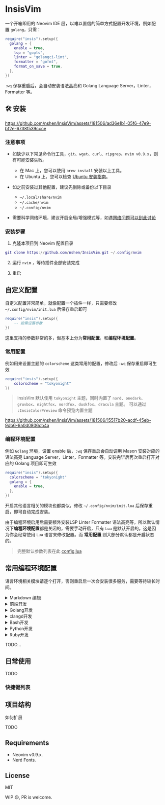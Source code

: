 # InsisVim

一个开箱即用的 Neovim IDE 层，以难以置信的简单方式配置开发环境，例如配置 `golang`，只需：

```lua
require("insis").setup({
  golang = {
    enable = true,
    lsp = "gopls",
    linter = "golangci-lint",
    formatter = "gofmt",
    format_on_save = true,
  },
})
```

`:wq` 保存重启后，会自动安装语法高亮和 Golang Language Server，Linter，Formatter 等。

## 🛠 安装

https://github.com/nshen/InsisVim/assets/181506/ad36e1b1-05f6-47e9-bf2e-6738f539ccce

### 注意事项

- 如缺少以下常见命令行工具，`git`、`wget`、`curl`、`ripgrep`、`nvim v0.9.x`，则有可能安装失败。

  - 在 Mac 上，您可以使用 `brew install` 安装以上工具。
  - 在 Ubuntu 上，您可以检查 [Ubuntu 安装指南](https://github.com/nshen/InsisVim/issues/5)。

- 如之前安装过其他配置，建议先删除或备份以下目录

  - `~/.local/share/nvim`
  - `~/.cache/nvim`
  - `~/.config/nvim`

* 需要科学网络环境，建议开启全局/增强模式等，如遇[网络问题可以到此讨论](https://github.com/nshen/learn-neovim-lua/discussions/categories/q-a?discussions_q=is%3Aopen+category%3AQ%26A+label%3A%E6%8F%92%E4%BB%B6%E5%AE%89%E8%A3%85%E9%97%AE%E9%A2%98)

### 安装步骤

1. 克隆本项目到 Neovim 配置目录

```lua
git clone https://github.com/nshen/InsisVim.git ~/.config/nvim
```

2. 运行 `nvim` ，等待插件全部安装完成

3. 重启

## 自定义配置

自定义配置非常简单，就像配置一个插件一样，只需要修改 `~/.config/nvim/init.lua` 后保存重启即可

```lua
require("insis").setup({
    -- 按需设置参数
})
```

这里支持的参数非常的多，但基本上分为**常用配置**，和**编程环境配置**。

### 常用配置

例如用来设置主题的 `colorscheme` 这类常用的配置，修改后 `:wq` 保存重启即可生效

```lua
require("insis").setup({
    colorscheme = "tokyonight"
})
```

> InsisVim 默认使用 `tokyonight` 主题，同时内置了 `nord`、`onedark`、`gruvbox`、`nightfox`、`nordfox`、`duskfox`、`dracula` 主题。
> 可以通过 `:InsisColorPreview` 命令预览内置主题

https://github.com/nshen/InsisVim/assets/181506/15517b20-acdf-45eb-9db6-9a0d0806cb4a

### 编程环境配置

例如 `Golang` 环境，设置 enable 后，`:wq` 保存重启会自动调用 Mason 安装对应的语法高亮 Language Server，Linter，Formatter 等。安装完毕后再次重启打开对应的 Golang 项目即可生效

```lua
require("insis").setup({
  colorscheme = "tokyonight"
  golang = {
    enable = true,
  },
})
```

开启其他语言相关的模块也都类似，修改 `~/.config/nvim/init.lua` 后保存重启，即可自动完成安装。

由于编程环境启用后需要额外安装LSP Linter Formatter 语法高亮等，所以默认情况下**编程环境配置**都是关闭的，需要手动开启，只有 `Lua` 是默认开启的，这是因为你会经常使用 `Lua` 语言来修改配置。而 **常用配置** 则大部分默认都是开启状态的。

> 完整默认参数列表在此 [config.lua](https://github.com/nshen/InsisVim/blob/main/lua/insis/config.lua)

## 常用编程环境配置

语言环境相关模块请逐个打开，否则重启后一次会安装很多服务，需要等待较长时间。

<details>
<summary>Markdown 编辑</summary>
  
```lua
require("insis").setup({
  markdown = {
    enable = false,
    mkdnflow = {
      next_link = "gn",
      prev_link = "gp",
      next_heading = "gj",
      prev_heading = "gk",
      go_back = "<C-o>",
      follow_link = "gd",
      toggle_item = "tt",
    },
    formatter = "prettier",
    -- 保存时格式化默认为false
    format_on_save = false,
  },
})
```
</details>

<details>
<summary>前端开发</summary>
  
前端开发配置相对比较复杂，因为需要安装多个 LSP，多种文件的语法高亮等，重启后需要等待时间会较长

```lua
require("insis").setup({
  frontend = {
    enable = true,
    -- 下边的都是默认值可以省略
    linter = "eslint_d",
    ---@type "eslint_d" | "prettier" | "tsserver"
    formatter = "tsserver",
    format_on_save = false,
    cspell = false,
    tailwindcss = true,
    prisma = false,
    -- vue will take over typescript lsp
    vue = false,
    -- extra lsp command provided by typescript.nvim
    typescript = {
      keys = {
        ts_organize = "gs",
        ts_rename_file = "gR",
        ts_add_missing_import = "ga",
        ts_remove_unused = "gu",
        ts_fix_all = "gf",
        ts_goto_source = "gD",
      },
    },
  },
})
```

</details>

<details>
<summary>Golang开发</summary>
  
```lua
require("insis").setup({
  golang = {
    enable = true,
    -- 下边的都是默认值可以省略
    lsp = "gopls",
    linter = "golangci-lint",
    formatter = "gofmt",
    format_on_save = false,
  },
})
```
</details>

<details>
<summary>clangd开发</summary>
  
```lua
require("insis").setup({
  clangd = {
    enable = false,
    lsp = "clangd",
    -- linter = "clangd-tidy",
    formatter = "clang-format",
    format_on_save = false,
  },
})
```
</details>

<details>
<summary>Bash开发</summary>
  
```lua
require("insis").setup({
  bash = {
    enable = true,
    lsp = "bashls",
    --  brew install shfmt
    formatter = "shfmt",
    format_on_save = false,
  },
})
```
</details>

<details>
<summary>Python开发</summary>
  
```lua
require("insis").setup({
  python = {
    enable = true,
    -- can be pylsp or pyright
    lsp = "pylsp",
    -- pip install black
    -- asdf reshim python
    formatter = "black",
    format_on_save = false,
  },
})
```
</details>

<details>
<summary>Ruby开发</summary>
  
```lua
require("insis").setup({
  ruby = {
    enable = true,
    lsp = "ruby_ls",
    -- gem install rubocop
    formatter = "rubocop",
    format_on_save = false,
  },
})
```
</details>

TODO...

## 日常使用

TODO

### 快捷键列表

## 项目结构

如何扩展

TODO

## Requirements

- Neovim v0.9.x.
- Nerd Fonts.

## License

MIT

WIP 🟡, PR is welcome.
